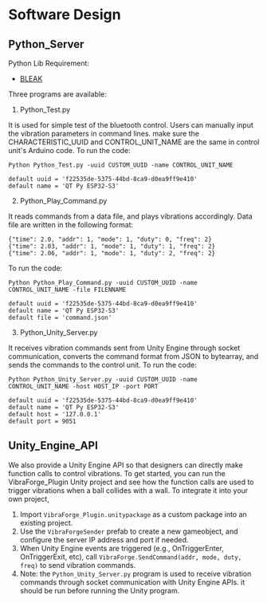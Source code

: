 # Software Design

## Python_Server

Python Lib Requirement:
- [BLEAK](https://bleak.readthedocs.io/en/latest/)

Three programs are available:
1. Python_Test.py

It is used for simple test of the bluetooth control. Users can manually input the vibration parameters in command lines. make sure the CHARACTERISTIC_UUID and CONTROL_UNIT_NAME are the same in control unit's Arduino code. To run the code:
```
Python Python_Test.py -uuid CUSTOM_UUID -name CONTROL_UNIT_NAME

default uuid = 'f22535de-5375-44bd-8ca9-d0ea9ff9e410'
default name = 'QT Py ESP32-S3'
```

2. Python_Play_Command.py

It reads commands from a data file, and plays vibrations accordingly. Data file are written in the following format:
```
{"time": 2.0, "addr": 1, "mode": 1, "duty": 0, "freq": 2}
{"time": 2.03, "addr": 1, "mode": 1, "duty": 1, "freq": 2}
{"time": 2.06, "addr": 1, "mode": 1, "duty": 2, "freq": 2}
```
To run the code:
```
Python Python_Play_Command.py -uuid CUSTOM_UUID -name CONTROL_UNIT_NAME -file FILENNAME

default uuid = 'f22535de-5375-44bd-8ca9-d0ea9ff9e410'
default name = 'QT Py ESP32-S3'
default file = 'command.json'
```

3. Python_Unity_Server.py

It receives vibration commands sent from Unity Engine through socket communication, converts the command format from JSON to bytearray, and sends the commands to the control unit. To run the code:

```
Python Python_Unity_Server.py -uuid CUSTOM_UUID -name CONTROL_UNIT_NAME -host HOST_IP -port PORT

default uuid = 'f22535de-5375-44bd-8ca9-d0ea9ff9e410'
default name = 'QT Py ESP32-S3'
default host = '127.0.0.1'
default port = 9051
```

## Unity_Engine_API

We also provide a Unity Engine API so that designers can directly make function calls to control vibrations. To get started, you can run the VibraForge_Plugin Unity project and see how the function calls are used to trigger vibrations when a ball collides with a wall. To integrate it into your own project,

1. Import `VibraForge_Plugin.unitypackage` as a custom package into an existing project.
2. Use the `VibraForgeSender` prefab to create a new gameobject, and configure the server IP address and port if needed. 
3. When Unity Engine events are triggered (e.g., OnTriggerEnter, OnTriggerExit, etc), call `VibraForge.SendCommand(addr, mode, duty, freq)` to send vibration commands.
4. Note: the `Python_Unity_Server.py` program is used to receive vibration commands through socket communication with Unity Engine APIs. it should be run before running the Unity program.